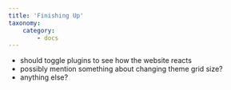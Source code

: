 ```yaml
---
title: 'Finishing Up'
taxonomy:
    category:
        - docs
---
```


- should toggle plugins to see how the website reacts
- possibly mention something about changing theme grid size?
- anything else?